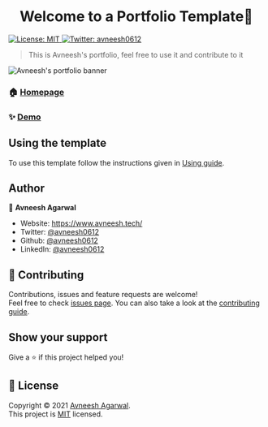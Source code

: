 <h1 align="center">Welcome to a Portfolio Template👋</h1>
<p>
  <a href="https://github.com/avneesh0612/portfolio/blob/main/LICENSE" target="_blank">
    <img alt="License: MIT" src="https://img.shields.io/badge/License-MIT-yellow.svg" />
  </a>
  <a href="https://twitter.com/avneesh0612" target="_blank">
    <img alt="Twitter: avneesh0612" src="https://img.shields.io/twitter/follow/avneesh0612.svg?style=social" />
  </a>
</p>

> This is Avneesh's portfolio, feel free to use it and contribute to it

![Avneesh's portfolio banner](https://user-images.githubusercontent.com/76690419/149654118-3cc524c0-9772-4eb0-a86f-e1d2e532abcb.png)



### 🏠 [Homepage](https://www.avneesh.tech/)

### ✨ [Demo](https://www.avneesh.tech/)

## Using the template
To use this template follow the instructions given in [Using guide](https://github.com/avneesh0612/portfolio/blob/main/USING.md).

## Author

👤 **Avneesh Agarwal**

- Website: https://www.avneesh.tech/
- Twitter: [@avneesh0612](https://twitter.com/avneesh0612)
- Github: [@avneesh0612](https://github.com/avneesh0612)
- LinkedIn: [@avneesh0612](https://linkedin.com/in/avneesh0612)

## 🤝 Contributing

Contributions, issues and feature requests are welcome!<br />Feel free to check [issues page](https://github.com/avneesh0612/portfolio/issues). You can also take a look at the [contributing guide](https://github.com/avneesh0612/portfolio/blob/main/CONTRIBUTING.md).

## Show your support

Give a ⭐️ if this project helped you!

## 📝 License

Copyright © 2021 [Avneesh Agarwal](https://github.com/avneesh0612).<br />
This project is [MIT](https://github.com/avneesh0612/portfolio/blob/main/LICENSE) licensed.
